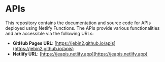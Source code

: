 # APIs

This repository contains the documentation and source code for APIs deployed using Netlify Functions. The APIs provide various functionalities and are accessible via the following URLs:

- **GitHub Pages URL**: [https://jebin2.github.io/apis](https://jebin2.github.io/apis)
- **Netlify URL**: [https://jeapis.netlify.app](https://jeapis.netlify.app)
